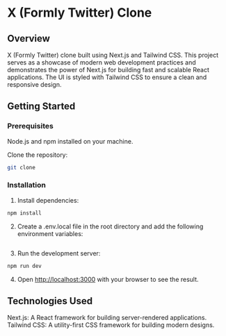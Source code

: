 # X (Formly Twitter) Clone

## Overview

X (Formly Twitter) clone built using Next.js and Tailwind CSS. This project serves as a showcase of modern web development practices and demonstrates the power of Next.js for building fast and scalable React applications. The UI is styled with Tailwind CSS to ensure a clean and responsive design.

## Getting Started

### Prerequisites

Node.js and npm installed on your machine.

Clone the repository:

```bash
git clone
```

### Installation

1. Install dependencies:

```bash
npm install
```

2. Create a .env.local file in the root directory and add the following environment variables:

```env

```

3. Run the development server:

```bash
npm run dev
```

4. Open [http://localhost:3000](http://localhost:3000) with your browser to see the result.

## Technologies Used

Next.js: A React framework for building server-rendered applications.
Tailwind CSS: A utility-first CSS framework for building modern designs.
